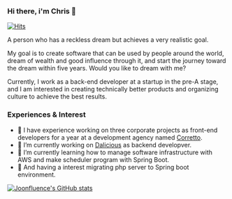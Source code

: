 ### Hi there, i'm Chris 👋

[![Hits](https://hits.seeyoufarm.com/api/count/incr/badge.svg?url=https%3A%2F%2Fgithub.com%2Fjoonfluence&count_bg=%238CB95C&title_bg=%23555555&icon=&icon_color=%23E7E7E7&title=hits&edge_flat=false)](https://hits.seeyoufarm.com)

A person who has a reckless dream but achieves a very realistic goal.

My goal is to create software that can be used by people around the world, dream of wealth and good influence through it, and start the journey toward the dream within five years. Would you like to dream with me? 

Currently, I work as a back-end developer at a startup in the pre-A stage, and I am interested in creating technically better products and organizing culture to achieve the best results.

### Experiences & Interest

- 👯 I have experience working on three corporate projects as front-end developers for a year at a development agency named [Corretto](https://insideweb.kr/).
- 🔭 I’m currently working on [Dalicious](https://kurrant.co/) as backend developver.
- 🌱 I’m currently learning how to manage software infrastructure with AWS and make scheduler program with Spring Boot. 
- 📜 And having a interest migrating php server to Spring boot environment. 

[![Joonfluence's GitHub stats](https://github-readme-stats.vercel.app/api?username=Joonfluence)](https://github.com/anuraghazra/github-readme-stats)

